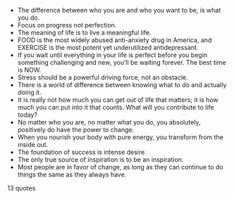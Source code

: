  - The difference between who you are and who you want to be, is what you do.
 - Focus on progress not perfection.
 - The meaning of life is to live a meaningful life.
 - FOOD is the most widely abused anti-anxiety drug in America, and EXERCISE is the most potent yet underutilized antidepressant.
 - If you wait until everything in your life is perfect before you begin something challenging and new, you’ll be waiting forever. The best time is NOW.
 - Stress should be a powerful driving force, not an obstacle.
 - There is a world of difference between knowing what to do and actually doing it.
 - It is really not how much you can get out of life that matters; it is how much you can put into it that counts. What will you contribute to life today?
 - No matter who you are, no matter what you do, you absolutely, positively do have the power to change.
 - When you nourish your body with pure energy, you transform from the inside out.
 - The foundation of success is intense desire.
 - The only true source of inspiration is to be an inspiration.
 - Most people are in favor of change, as long as they can continue to do things the same as they always have.

13 quotes